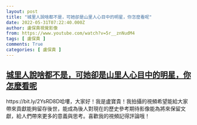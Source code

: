 ```yaml
---
layout: post
title: "城里人說啥都不是，可她卻是山里人心目中的明星，你怎麼看呢"
date: 2022-05-31T07:22:40.000Z
author: 盧保貴視覺影像
from: https://www.youtube.com/watch?v=5r__znNudM4
tags: [ 盧保貴 ]
comments: True
categories: [ 盧保貴 ]
---
```

<!--1653981760000-->
[城里人說啥都不是，可她卻是山里人心目中的明星，你怎麼看呢](https://www.youtube.com/watch?v=5r__znNudM4)
------

<div>
https://bit.ly/2YsRD8D哈嘍，大家好！我是盧寶貴！我拍攝的視頻希望能給大家帶來貢獻能夠留存後世，能成為後人對現在的歷史參考期待影像能為將來保留文獻，給人們帶來更多的意義與思考。喜歡我的視頻記得評論哦！
</div>
